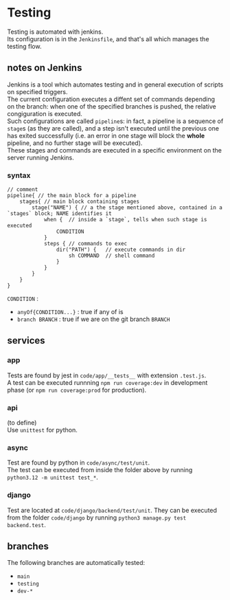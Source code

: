 # Testing

Testing is automated with jenkins.  
Its configuration is in the `Jenkinsfile`, and that's all which manages the testing flow.  

## notes on Jenkins

Jenkins is a tool which automates testing and in general execution of scripts on specified triggers.  
The current configuration executes a diffent set of commands depending on the branch: when one of the specified branches is pushed, the relative congiguration is executed.  
Such configurations are called `pipeline`s: in fact, a pipeline is a sequence of `stage`s (as they are called), and a step isn't executed until the previous one has exited successfully (i.e. an error in one stage will block the **whole** pipeline, and no further stage will be executed).  
These stages and commands are executed in a specific environment on the server running Jenkins.  

### syntax

```config
// comment
pipeline{ // the main block for a pipeline  
	stages{ // main block containing stages  
		stage("NAME") { // a the stage mentioned above, contained in a `stages` block; NAME identifies it  
			when {	// inside a `stage`, tells when such stage is executed
				CONDITION
			}
			steps { // commands to exec
				dir("PATH") {	// execute commands in dir
					sh COMMAND	// shell command
				}
			}
		}
	}
}
```

`CONDITION` : 
*	`anyOf{CONDITION...}` : true if any of is 
*	`branch BRANCH` : true if we are on the git branch `BRANCH`  

## services

### app

Tests are found by jest in `code/app/__tests__` with extension `.test.js`.  
A test can be executed runnning `npm run coverage:dev` in development phase (or `npm run coverage:prod` for production).  

### api

(to define)  
Use `unittest` for python.  

### async

Test are found by python in `code/async/test/unit`.    
The test can be executed from inside the folder above by 
running `python3.12 -m unittest test_*`.

### django

Test are located at `code/django/backend/test/unit`. 
They can be executed from the folder `code/django` by running 
`python3 manage.py test backend.test`. 

## branches

The following branches are automatically tested:
*	`main`
*	`testing`
*	`dev-*`
